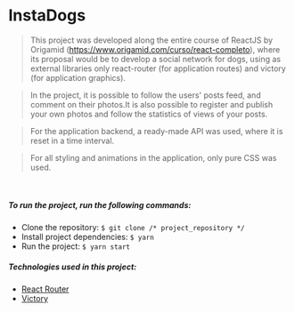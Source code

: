# InstaDogs
  
> This project was developed along the entire course of ReactJS by Origamid (https://www.origamid.com/curso/react-completo), where its proposal would be to develop a social network for dogs, using as external libraries only react-router (for application routes) and victory (for application graphics).

> In the project, it is possible to follow the users' posts feed, and comment on their photos.It is also possible to register and publish your own photos and follow the statistics of views of your posts.

> For the application backend, a ready-made API was used, where it is reset in a time interval.

> For all styling and animations in the application, only pure CSS was used.

<br />

##### To run the project, run the following commands:
* Clone the repository: ```$ git clone /* project_repository */ ```
* Install project dependencies: ```$ yarn```
* Run the project: ```$ yarn start```

##### Technologies used in this project:
* [React Router](https://github.com/remix-run/react-router)
* [Victory](https://github.com/formidablelabs/victory)
